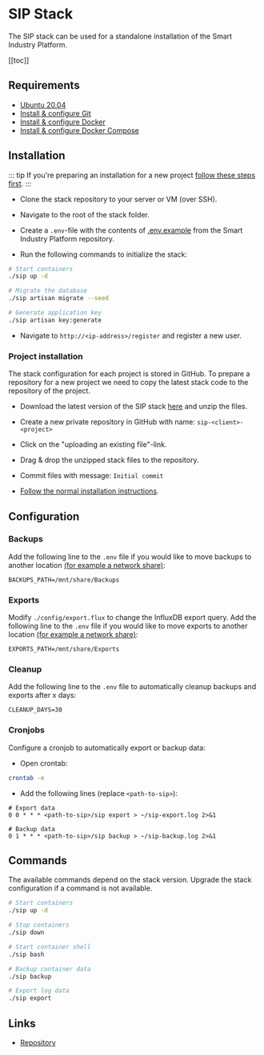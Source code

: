 # SIP Stack

The SIP stack can be used for a standalone installation of the Smart Industry Platform.

[[toc]]

## Requirements

* [Ubuntu 20.04](./ubuntu.html#initial-server-setup)
* [Install & configure Git](./git.md)
* [Install & configure Docker](./docker.md)
* [Install & configure Docker Compose](./docker-compose.md)

## Installation

::: tip
If you're preparing an installation for a new project [follow these steps first](#project-installation).
:::

* Clone the stack repository to your server or VM (over SSH).

* Navigate to the root of the stack folder.

* Create a `.env`-file with the contents of [.env.example](https://github.com/vanegmondgroep/smart-industry-platform/blob/main/.env.example) from the Smart Industry Platform repository.

*  Run the following commands to initialize the stack:

```bash
# Start containers
./sip up -d

# Migrate the database
./sip artisan migrate --seed

# Generate application key
./sip artisan key:generate
```

* Navigate to `http://<ip-address>/register` and register a new user.

### Project installation

The stack configuration for each project is stored in GitHub. To prepare a repository for a new project we need to copy the latest stack code to the repository of the project.

* Download the latest version of the SIP stack [here](https://github.com/vanegmondgroep/sip-stack/archive/refs/heads/main.zip) and unzip the files.

* Create a new private repository in GitHub with name: `sip-<client>-<project>`

* Click on the "uploading an existing file"-link.

* Drag & drop the unzipped stack files to the repository.

* Commit files with message: `Initial commit`

* [Follow the normal installation instructions](#installation).

## Configuration

### Backups

Add the following line to the `.env` file if you would like to move backups to another location [(for example a network share)](/ubuntu.html#mount-a-network-share):

```
BACKUPS_PATH=/mnt/share/Backups
```

### Exports

Modify `./config/export.flux` to change the InfluxDB export query. Add the following line to the `.env` file if you would like to move exports to another location [(for example a network share)](/ubuntu.html#mount-a-network-share):

```
EXPORTS_PATH=/mnt/share/Exports
```

### Cleanup

Add the following line to the `.env` file to automatically cleanup backups and exports after x days:

```
CLEANUP_DAYS=30
```

### Cronjobs

Configure a cronjob to automatically export or backup data:

* Open crontab:

```bash
crontab -e
```

* Add the following lines (replace `<path-to-sip>`):

```
# Export data
0 0 * * * <path-to-sip>/sip export > ~/sip-export.log 2>&1

# Backup data
0 1 * * * <path-to-sip>/sip backup > ~/sip-backup.log 2>&1
```

## Commands

The available commands depend on the stack version. Upgrade the stack configuration if a command is not available.

```bash
# Start containers
./sip up -d

# Stop containers
./sip down

# Start container shell
./sip bash

# Backup container data
./sip backup

# Export log data
./sip export
```

## Links

* [Repository](https://github.com/vanegmondgroep/sip-stack)